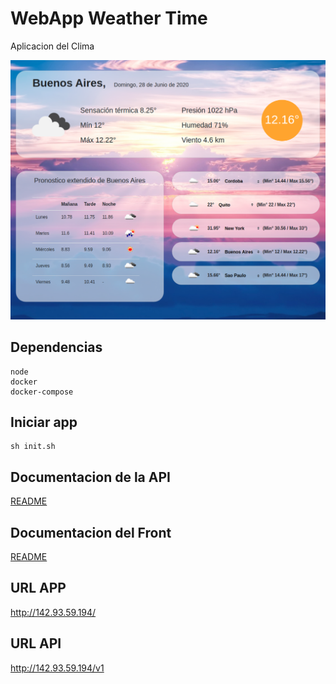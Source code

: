 # WebApp Weather Time

Aplicacion del Clima

<img src='https://github.com/cgcoronel/telecom/blob/master/screenshot.png'>

## Dependencias

    node
    docker
    docker-compose

## Iniciar app

    sh init.sh

## Documentacion de la API

<a href="https://github.com/cgcoronel/telecom/tree/master/api-back">README</a>

## Documentacion del Front

<a href="https://github.com/cgcoronel/telecom/tree/master/front">README</a>

## URL APP

<a href="http://142.93.59.194/">http://142.93.59.194/</a>

## URL API

http://142.93.59.194/v1

